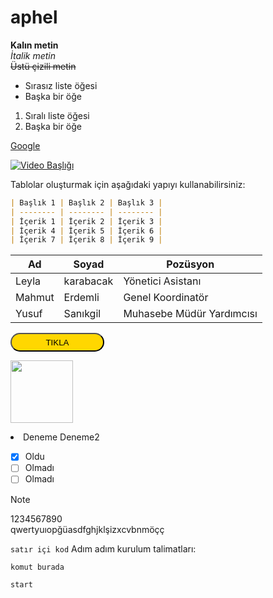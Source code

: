 # aphel

**Kalın metin**  
*İtalik metin*  
~~Üstü çizili metin~~

- Sırasız liste öğesi
- Başka bir öğe

1. Sıralı liste öğesi
2. Başka bir öğe

[Google](https://www.google.com)

[![Video Başlığı](https://img.youtube.com/vi/VIDEO_ID/0.jpg)](https://www.youtube.com/watch?v=YwUD7nuN3LE)


Tablolar oluşturmak için aşağıdaki yapıyı kullanabilirsiniz:

```markdown
| Başlık 1 | Başlık 2 | Başlık 3 |
| -------- | -------- | -------- |
| İçerik 1 | İçerik 2 | İçerik 3 |
| İçerik 4 | İçerik 5 | İçerik 6 |
| İçerik 7 | İçerik 8 | İçerik 9 |
```
<table>
<thead>
<tr class="header">
<th>Ad</th>
<th>Soyad</th>
<th>Pozüsyon</th>
</tr>
</thead>
<tbody>
<tr class="odd">
<td>Leyla</td>
<td>karabacak</td>
<td>Yönetici Asistanı</td>
</tr>
<tr class="even">
<td>Mahmut</td>
<td>Erdemli</td>
<td>Genel Koordinatör</td>
</tr>
<tr class="odd">
<td>Yusuf</td>
<td>Sanıkgil</td>
<td>Muhasebe Müdür Yardımcısı</td>
</tr>
</tbody>
</table>

<button style="width: 150px; height: 30px; background-color: gold; color: black; border-radius: 50px">TIKLA</button>

<img style="width: 100px" src="https://static8.depositphotos.com/1472772/963/i/450/depositphotos_9632219-stock-photo-red-button-isolated.jpg">

<p></p>
<li><a> Deneme </a> <a>Deneme2</a> </li>

- [x] Oldu
- [ ] Olmadı
- [ ] Olmadı

> [!NOTE]  
> 1234567890   
> qwertyuıopğüasdfghjklşizxcvbnmöçç

`satır içi kod`
Adım adım kurulum talimatları:

```cpp
komut burada
```
``` bash
start
```
